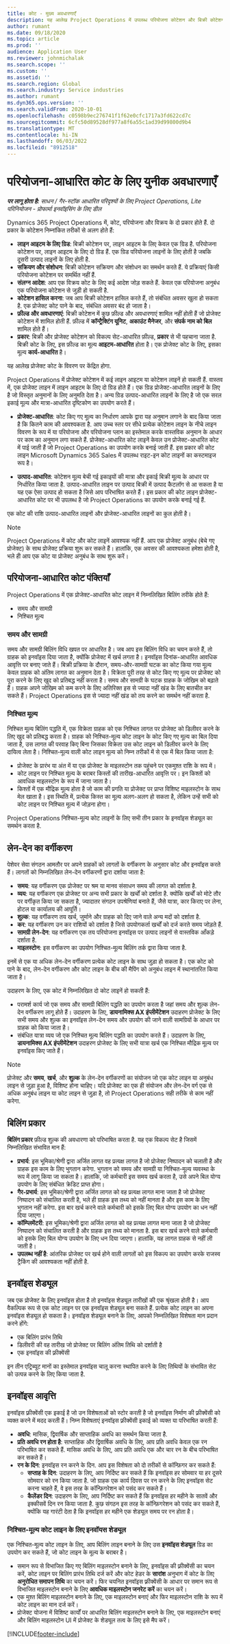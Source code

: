 ```yaml
---
title: कोट - मुख्य अवधारणाएँ
description: यह आलेख Project Operations में उपलब्ध परियोजना कोटेशन और बिक्री कोटेशन के बारे में जानकारी देता है.
author: rumant
ms.date: 09/18/2020
ms.topic: article
ms.prod: ''
audience: Application User
ms.reviewer: johnmichalak
ms.search.scope: ''
ms.custom: ''
ms.assetid: ''
ms.search.region: Global
ms.search.industry: Service industries
ms.author: rumant
ms.dyn365.ops.version: ''
ms.search.validFrom: 2020-10-01
ms.openlocfilehash: c0598b9ec276741f1f62e0cfc1717a3fd622cd7c
ms.sourcegitcommit: 6cfc50d89528df977a8f6a55c1ad39d99800d9b4
ms.translationtype: MT
ms.contentlocale: hi-IN
ms.lasthandoff: 06/03/2022
ms.locfileid: "8912518"
---
```

# <a name="concepts-unique-to-project-based-quotes"></a>परियोजना-आधारित कोट के लिए युनीक अवधारणाएँ

_**पर लागू होता है:** साधन / गैर-स्टॉक आधारित परिदृश्यों के लिए Project Operations, Lite परिनियोजन - प्रोफार्मा इनवॉइसिंग के लिए डील_

Dynamics 365 Project Operations में, कोट, परियोजना और विक्रय के दो प्रकार होते हैं. दो प्रकार के कोटेशन निम्नांकित तरीकों से अलग होते हैं:

- **लाइन आइटम के लिए ग्रिड**: बिक्री कोटेशन पर, लाइन आइटम के लिए केवल एक ग्रिड है. परियोजना कोटेशन पर, लाइन आइटम के लिए दो ग्रिड हैं. एक ग्रिड परियोजना लाइनों के लिए होती है जबकि दूसरी उत्पाद लाइनों के लिए होती है.
- **सक्रियण और संशोधन**: बिक्री कोटेशन सक्रियण और संशोधन का समर्थन करते हैं. ये प्रक्रियाएं किसी परियोजना कोटेशन पर समर्थित नहीं हैं.
- **संलग्न आदेश**: आप एक विक्रय कोट के लिए कई आदेश जोड़ सकते हैं. केवल एक परियोजना अनुबंध एक परियोजना कोटेशन से जुड़ी हो सकती है.
- **कोटेशन हासिल करना**: जब आप बिक्री कोटेशन हासिल करते हैं, तो संबंधित अवसर खुला हो सकता है. एक प्रोजेक्ट कोट पाने के बाद, संबंधित अवसर बंद हो जाता है।
- **फ़ील्ड और अवधारणाएं**: बिक्री कोटेशन में कुछ फ़ील्ड और अवधारणाएं शामिल नहीं होती हैं जो प्रोजेक्ट कोटेशन में शामिल होती हैं. फ़ील्ड में **कॉन्ट्रैक्टिंग यूनिट**, **अकाउंट मैनेजर**, और **संपर्क नाम को बिल** शामिल होते हैं।  
- **प्रकार**: बिक्री और प्रोजेक्ट कोटेशन को विकल्प सेट-आधारित फ़ील्ड, **प्रकार** से भी पहचाना जाता है. बिक्री कोट के लिए, इस फ़ील्ड का मूल्य **आइटम-आधारित** होता है। एक प्रोजेक्ट कोट के लिए, इसका मूल्य **कार्य-आधारित** है।

यह आलेख प्रोजेक्ट कोट के विवरण पर केंद्रित होगा.

Project Operations में प्रोजेक्ट कोटेशन में कई लाइन आइटम या कोटेशन लाइनें हो सकती हैं. वास्तव में, एक प्रोजेक्ट लाइन में लाइन आइटम के लिए दो ग्रिड होते हैं। एक ग्रिड प्रोजेक्ट-आधारित लाइनों के लिए है जो विस्तृत अनुमानों के लिए अनुमति देता है। अन्य ग्रिड उत्पाद-आधारित लाइनों के लिए है जो एक सरल इकाई मूल्य और मात्रा-आधारित दृष्टिकोण का उपयोग करते हैं।

- **प्रोजेक्ट-आधारित**: कोट किए गए मूल्य का निर्धारण आपके द्वारा यह अनुमान लगाने के बाद किया जाता है कि कितने काम की आवश्यकता है. आप उच्च स्तर पर सीधे प्रत्येक कोटेशन लाइन के नीचे लाइन विवरण के रूप में या परियोजना और परियोजना प्लान का इस्तेमाल करके वास्तविक अनुमान के आधार पर काम का अनुमान लगा सकते हैं. प्रोजेक्ट-आधारित कोट लाइनें केवल उन प्रोजेक्ट-आधारित कोट में पाई जाती हैं जो Project Operations का उपयोग करके बनाई जाती हैं. इस प्रकार की कोट लाइन Microsoft Dynamics 365 Sales में उपलब्ध राइट-इन कोट लाइनों का कस्टमाइज रूप है।

- **उत्पाद-आधारित**: कोटेशन मूल्य बेची गई इकाइयों की मात्रा और इकाई बिक्री मूल्य के आधार पर निर्धारित किया जाता है. उत्पाद-आधारित लाइन पर उत्पाद बिक्री में उत्पाद कैटलॉग से आ सकता है या यह एक ऐसा उत्पाद हो सकता है जिसे आप परिभाषित करते हैं। इस प्रकार की कोट लाइन प्रोजेक्ट-आधारित कोट पर भी उपलब्ध है जो Project Operations का उपयोग करके बनाई गई हैं.

एक कोट की राशि उत्पाद-आधारित लाइनों और प्रोजेक्ट-आधारित लाइनों का कुल होती है।

> [!NOTE]
> Project Operations में कोट और कोट लाइनें आवश्यक नहीं हैं. आप एक प्रोजेक्ट अनुबंध (बेचे गए प्रोजेक्ट) के साथ प्रोजेक्ट प्रक्रिया शुरू कर सकते हैं। हालांकि, एक अवसर की आवश्यकता हमेशा होती है, भले ही आप एक कोट या प्रोजेक्ट अनुबंध के साथ शुरू करें।

## <a name="project-based-quote-lines"></a>परियोजना-आधारित कोट पंक्तियाँ

Project Operations में एक प्रोजेक्ट-आधारित कोट लाइन में निम्नलिखित बिलिंग तरीके होते हैं:

- समय और सामग्री
- निश्चित मूल्य

### <a name="time-and-material"></a>समय और सामग्री

समय और सामग्री बिलिंग विधि खपत पर आधारित है। जब आप इस बिलिंग विधि का चयन करते हैं, तो ग्राहक को इनवॉइस दिया जाता है, क्योंकि प्रोजेक्ट में खर्च लगता है। इनवॉइस दिनांक-आधारित आवधिक आवृत्ति पर बनाए जाते हैं। बिक्री प्रक्रिया के दौरान, समय-और-सामग्री घटक का कोट किया गया मूल्य केवल ग्राहक को अंतिम लागत का अनुमान देता है। विक्रेता पूरी तरह से कोट किए गए मूल्य पर प्रोजेक्ट को पूरा करने के लिए खुद को प्रतिबद्ध नहीं करता है। समय और सामग्री के घटक ग्राहक के जोखिम को बढ़ाते हैं। ग्राहक अपने जोखिम को कम करने के लिए अतिरिक्त इस से ज्यादा नहीं खंड के लिए बातचीत कर सकते हैं। Project Operations इस से ज्यादा नहीं खंड को तय करने का समर्थन नहीं करता है.

### <a name="fixed-price"></a>निश्चित मूल्य

निश्चित मूल्य बिलिंग पद्धति में, एक विक्रेता ग्राहक को एक निश्चित लागत पर प्रोजेक्ट को डिलीवर करने के लिए खुद को प्रतिबद्ध करता है। ग्राहक को निश्चित-मूल्य कोट लाइन के कोट किए गए मूल्य का बिल दिया जाता है, उस लागत की परवाह किए बिना जिसका विक्रेता उस कोट लाइन को डिलीवर करने के लिए दायित्व लेता है। निश्चित-मूल्य वाली कोट लाइन मूल्य को निम्न तरीकों में से एक में बिल किया जाता है: 

- प्रोजेक्ट के प्रारंभ या अंत में या एक प्रोजेक्ट के माइलस्टोन तक पहुंचने पर एकमुश्त राशि के रूप में। 
- कोट लाइन पर निश्चित मूल्य के बराबर किस्तों की तारीख-आधारित आवृत्ति पर। इन किश्तों को आवधिक माइलस्टोन के रूप में जाना जाता है।
- किश्तों में एक मौद्रिक मूल्य होता है जो काम की प्रगति या प्रोजेक्ट पर प्राप्त विशिष्ट माइलस्टोन के साथ मेल खाता है। इस स्थिति में, प्रत्येक किस्त का मूल्य अलग-अलग हो सकता है, लेकिन उन्हें सभी को कोट लाइन पर निश्चित मूल्य में जोड़ना होगा।

Project Operations निश्चित-मूल्य कोट लाइनों के लिए सभी तीन प्रकार के इनवॉइस शेड्यूल का समर्थन करता है.

## <a name="transaction-classification"></a>लेन-देन का वर्गीकरण

पेशेवर सेवा संगठन आमतौर पर अपने ग्राहकों को लागतों के वर्गीकरण के अनुसार कोट और इनवॉइस करते हैं। लागतों को निम्नलिखित लेन-देन वर्गीकरणों द्वारा दर्शाया जाता है:

- **समय**: यह वर्गीकरण एक प्रोजेक्ट पर श्रम या मानव संसाधन समय की लागत को दर्शाता है.
- **व्यय**: यह वर्गीकरण एक प्रोजेक्ट पर अन्य सभी प्रकार के खर्चों को दर्शाता है. क्योंकि खर्चों को मोटे तौर पर वर्गीकृत किया जा सकता है, ज्यादातर संगठन उपश्रेणियां बनाते हैं, जैसे यात्रा, कार किराए पर लेना, होटल या कार्यालय की आपूर्ति।
- **शुल्क**: यह वर्गीकरण तय खर्च, जुर्माने और ग्राहक को दिए जाने वाले अन्य मदों को दर्शाता है. 
- **कर**: यह वर्गीकरण उन कर राशियों को दर्शाता है जिसे उपयोगकर्ता खर्चों को दर्ज करते समय जोड़ते हैं.
- **सामग्री लेन-देन**: यह वर्गीकरण एक तय परियोजना इनवॉइस पर उत्पाद लाइनों से वास्तविक आँकड़े दर्शाता है.
- **माइलस्टोन**: इस वर्गीकरण का उपयोग निश्चित-मूल्य बिलिंग तर्क द्वारा किया जाता है.

इनमें से एक या अधिक लेन-देन वर्गीकरण प्रत्येक कोट लाइन के साथ जुड़ा हो सकता है। एक कोट को पाने के बाद, लेन-देन वर्गीकरण और कोट लाइन के बीच की मैपिंग को अनुबंध लाइन में स्थानांतरित किया जाता है।
  
उदाहरण के लिए, एक कोट में निम्नलिखित दो कोट लाइनें हो सकती हैं: 

- परामर्श कार्य जो एक समय और सामग्री बिलिंग पद्धति का उपयोग करता है जहां समय और शुल्क लेन-देन वर्गीकरण लागू होते हैं। उदाहरण के लिए, **डायनामिक्स AX इंप्लीमेंटेशन** उदाहरण प्रोजेक्ट के लिए सभी समय और शुल्क का इनवॉइस लेन-देन समय और उपयोग की जाने वाली सामग्रियों के आधार पर ग्राहक को किया जाता है। 
- संबंधित यात्रा व्यय जो एक निश्चित मूल्य बिलिंग पद्धति का उपयोग करते हैं। उदाहरण के लिए, **डायनामिक्स AX इंप्लीमेंटेशन** उदाहरण प्रोजेक्ट के लिए सभी यात्रा खर्च एक निश्चित मौद्रिक मूल्य पर इनवॉइस किए जाते हैं।

> [!NOTE]
> प्रोजेक्ट और **समय**, **खर्च**, और **शुल्क** के लेन-देन वर्गीकरणों का संयोजन जो एक कोट लाइन या अनुबंध लाइन से जुड़ा हुआ है, विशिष्ट होना चाहिए। यदि प्रोजेक्ट का एक ही संयोजन और लेन-देन वर्ग एक से अधिक अनुबंध लाइन या कोट लाइन से जुड़ा है, तो Project Operations सही तरीके से काम नहीं करेगा.

## <a name="billing-types"></a>बिलिंग प्रकार

**बिलिंग प्रकार** फ़ील्ड शुल्क की अवधारणा को परिभाषित करता है. यह एक विकल्प सेट है जिसमें निम्नलिखित संभावित मान हैं:

- **प्रभार्य**: इस भूमिका/श्रेणी द्वारा अर्जित लागत वह प्रत्यक्ष लागत है जो प्रोजेक्ट निष्पादन को चलाती है और ग्राहक इस काम के लिए भुगतान करेगा. भुगतान को समय और सामग्री या निश्चित-मूल्य व्यवस्था के रूप में लागू किया जा सकता है। हालांकि, जो कर्मचारी इस समय खर्च करता है, उसे अपने बिल योग्य उपयोग के लिए संबंधित क्रेडिट प्राप्त होगा।
- **गैर-प्रभार्य**: इस भूमिका/श्रेणी द्वारा अर्जित लागत को वह प्रत्यक्ष लागत माना जाता है जो प्रोजेक्ट निष्पादन को संचालित करती है, भले ही ग्राहक इस तथ्य को नहीं मानता है और इस काम के लिए भुगतान नहीं करेगा. इस बार खर्च करने वाले कर्मचारी को इसके लिए बिल योग्य उपयोग का धन नहीं दिया जाएगा।
- **कॉम्प्लिमेंटरी**: इस भूमिका/श्रेणी द्वारा अर्जित लागत को वह प्रत्यक्ष लागत माना जाता है जो प्रोजेक्ट निष्पादन को संचालित करती है और ग्राहक इस तथ्य को मानता है. इस बार खर्च करने वाले कर्मचारी को इसके लिए बिल योग्य उपयोग के लिए धन दिया जाएगा। हालांकि, यह लागत ग्राहक से नहीं ली जाती है।
- **उपलब्ध नहीं है**: आंतरिक प्रोजेक्ट पर खर्च होने वाली लागतों को इस विकल्प का उपयोग करके राजस्व ट्रैकिंग की आवश्यकता नहीं होती है.

## <a name="invoice-schedule"></a>इनवॉइस शेड्यूल

जब एक प्रोजेक्ट के लिए इनवॉइस होता है तो इनवॉइस शेड्यूल तारीखों की एक श्रृंखला होती है। आप वैकल्पिक रूप से एक कोट लाइन पर एक इनवॉइस शेड्यूल बना सकते हैं. प्रत्येक कोट लाइन का अपना इनवॉइस शेड्यूल हो सकता है। इनवॉइस शेड्यूल बनाने के लिए, आपको निम्नलिखित विशेषता मान प्रदान करने होंगे:

- एक बिलिंग प्रारंभ तिथि 
- डिलीवरी की वह तारीख जो प्रोजेक्ट पर बिलिंग अंतिम तिथि को दर्शाती है
- एक इनवॉइस की फ़्रीक्वेंसी

इन तीन एट्रिब्यूट मानों का इस्तेमाल इनवॉइस चालू करना स्थापित करने के लिए तिथियों के संभावित सेट को उत्पन्न करने के लिए किया जाता है.

## <a name="invoice-frequency"></a>इनवॉइस आवृत्ति

इनवॉइस फ़्रीक्वेंसी एक इकाई है जो उन विशेषताओं को स्टोर करती है जो इनवॉइस निर्माण की फ़्रीक्वेंसी को व्यक्त करने में मदद करती हैं। निम्न विशेषताएं इनवॉइस फ़्रीक्वेंसी इकाई को व्यक्त या परिभाषित करती हैं:

- **अवधि**: मासिक, द्विवार्षिक और साप्ताहिक अवधि का समर्थन किया जाता है. 
- **प्रति अवधि रन होता है**: साप्ताहिक और द्विवार्षिक अवधि के लिए, आप प्रति अवधि केवल एक रन परिभाषित कर सकते हैं. मासिक अवधि के लिए, आप प्रति अवधि एक और चार रन के बीच परिभाषित कर सकते हैं। 
- **रन के दिन**: इनवॉइस रन करने के दिन. आप इस विशेषता को दो तरीकों से कॉन्फ़िगर कर सकते हैं:
  - **सप्ताह के दिन**: उदाहरण के लिए, आप निर्दिष्ट कर सकते हैं कि इनवॉइस हर सोमवार या हर दूसरे सोमवार को रन किया जाता है. जो ग्राहक एक कार्य दिवस पर रन करने के लिए इनवॉइस सेट करना चाहते हैं, वे इस तरह के कॉन्फ़िगरेशन को पसंद कर सकते हैं। 
  - **कैलेंडर दिन**: उदाहरण के लिए, आप निर्दिष्ट कर सकते हैं कि इनवॉइस हर महीने के सातवें और इक्कीसवें दिन रन किया जाता है. कुछ संगठन इस तरह के कॉन्फ़िगरेशन को पसंद कर सकते हैं, क्योंकि यह गारंटी देता है कि इनवॉइस हर महीने एक शेड्यूल समय पर रन होता है।
  
### <a name="invoice-schedule-for-a-fixed-price-quote-line"></a>निश्चित-मूल्य कोट लाइन के लिए इनवॉयस शेड्यूल

एक निश्चित-मूल्य कोट लाइन के लिए, आप बिलिंग लाइन बनाने के लिए उस **इनवॉइस शेड्यूल** ग्रिड का उपयोग कर सकते हैं, जो कोट लाइन के मूल्य के बराबर है।

- समान रूप से विभाजित किए गए बिलिंग माइलस्टोन बनाने के लिए, इनवॉइस की फ़्रीक्वेंसी का चयन करें, कोट लाइन पर बिलिंग प्रारंभ तिथि दर्ज करें और कोट हेडर के **सारांश** अनुभाग में कोट के लिए **अनुरोधित समापन तिथि** का चयन करें। फिर चयनित इनवॉइस फ़्रीक्वेंसी के आधार पर समान रूप से विभाजित माइलस्टोन बनाने के लिए **आवधिक माइलस्टोन जनरेट करें** का चयन करें। 
- एक मुश्त बिलिंग माइलस्टोन बनाने के लिए, एक माइलस्टोन बनाएं और फिर माइलस्टोन राशि के रूप में कोट लाइन का मान दर्ज करें।
- प्रोजेक्ट योजना में विशिष्ट कार्यों पर आधारित बिलिंग माइलस्टोन बनाने के लिए, एक माइलस्टोन बनाएं और बिलिंग माइलस्टोन UI में प्रोजेक्ट के शेड्यूल तत्व के लिए इसे मैप करें।


[!INCLUDE[footer-include](../includes/footer-banner.md)]
